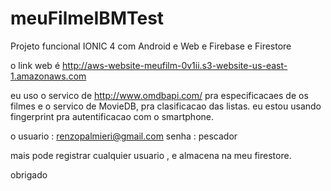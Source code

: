 # meuFilmeIBMTest


Projeto funcional IONIC 4 com Android e Web e Firebase e Firestore

o link web é http://aws-website-meufilm-0v1ii.s3-website-us-east-1.amazonaws.com

eu uso o servico de http://www.omdbapi.com/ pra especificacaes de os filmes e o servico de MovieDB, pra clasificacao das listas.
eu estou usando fingerprint pra autentificacao com o smartphone.

o usuario : renzopalmieri@gmail.com
senha : pescador

mais pode registrar cualquier usuario , e almacena na meu firestore.

obrigado

